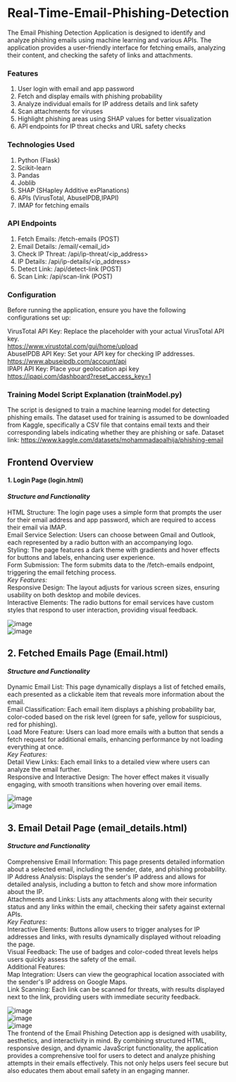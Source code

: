 # Real-Time-Email-Phishing-Detection
The Email Phishing Detection Application is designed to identify and analyze phishing emails using machine learning and various APIs. The application provides a user-friendly interface for fetching emails, analyzing their content, and checking the safety of links and attachments.

### Features
1. User login with email and app password
2. Fetch and display emails with phishing probability
3. Analyze individual emails for IP address details and link safety
4. Scan attachments for viruses
5. Highlight phishing areas using SHAP values for better visualization
6. API endpoints for IP threat checks and URL safety checks

### Technologies Used
1. Python (Flask)
2. Scikit-learn
3. Pandas
4. Joblib
5. SHAP (SHapley Additive exPlanations)
6. APIs (VirusTotal, AbuseIPDB,IPAPI)
7. IMAP for fetching emails

### API Endpoints
1. Fetch Emails: /fetch-emails (POST)
2. Email Details: /email/<email_id>
3. Check IP Threat: /api/ip-threat/<ip_address>
4. IP Details: /api/ip-details/<ip_address>
5. Detect Link: /api/detect-link (POST)
6. Scan Link: /api/scan-link (POST)

### Configuration
Before running the application, ensure you have the following configurations set up:

VirusTotal API Key: Replace the placeholder with your actual VirusTotal API key. <br> 
https://www.virustotal.com/gui/home/upload <br> 
AbuseIPDB API Key: Set your API key for checking IP addresses. <br> 
https://www.abuseipdb.com/account/api  <br> 
IPAPI API Key: Place your geolocation api key <br>
https://ipapi.com/dashboard?reset_access_key=1

### Training Model Script Explanation (trainModel.py)
The script is designed to train a machine learning model for detecting phishing emails. The dataset used for training is assumed to be downloaded from Kaggle, specifically a CSV file that contains email texts and their corresponding labels indicating whether they are phishing or safe.
Dataset link: https://www.kaggle.com/datasets/mohammadaoalhija/phishing-email

## Frontend Overview
#### 1. Login Page (login.html)
#### *Structure and Functionality* 
HTML Structure: The login page uses a simple form that prompts the user for their email address and app password, which are required to access their email via IMAP. <br> 
Email Service Selection: Users can choose between Gmail and Outlook, each represented by a radio button with an accompanying logo. <br> 
Styling: The page features a dark theme with gradients and hover effects for buttons and labels, enhancing user experience. <br> 
Form Submission: The form submits data to the /fetch-emails endpoint, triggering the email fetching process. <br> 
*Key Features:* <br> 
Responsive Design: The layout adjusts for various screen sizes, ensuring usability on both desktop and mobile devices. <br> 
Interactive Elements: The radio buttons for email services have custom styles that respond to user interaction, providing visual feedback. <br> 

![image](https://github.com/user-attachments/assets/8c0735cc-9554-482e-9d35-23103331783e)
<br> 
![image](https://github.com/user-attachments/assets/80c8190a-4a65-49de-ae72-89727c1696e8)


## 2. Fetched Emails Page (Email.html)
#### *Structure and Functionality*
Dynamic Email List: This page dynamically displays a list of fetched emails, each presented as a clickable item that reveals more information about the email. <br> 
Email Classification: Each email item displays a phishing probability bar, color-coded based on the risk level (green for safe, yellow for suspicious, red for phishing). <br> 
Load More Feature: Users can load more emails with a button that sends a fetch request for additional emails, enhancing performance by not loading everything at once. <br> 
*Key Features:* <br> 
Detail View Links: Each email links to a detailed view where users can analyze the email further. <br> 
Responsive and Interactive Design: The hover effect makes it visually engaging, with smooth transitions when hovering over email items. <br> 

![image](https://github.com/user-attachments/assets/604b903d-83fb-4139-8112-49b9e43b5e6d)
<br> 
![image](https://github.com/user-attachments/assets/31ede819-0cb2-48d6-b7bd-18778086e5cd)

## 3. Email Detail Page (email_details.html)
#### *Structure and Functionality*
Comprehensive Email Information: This page presents detailed information about a selected email, including the sender, date, and phishing probability. <br> 
IP Address Analysis: Displays the sender's IP address and allows for detailed analysis, including a button to fetch and show more information about the IP. <br> 
Attachments and Links: Lists any attachments along with their security status and any links within the email, checking their safety against external APIs. <br> 
*Key Features:* <br> 
Interactive Elements: Buttons allow users to trigger analyses for IP addresses and links, with results dynamically displayed without reloading the page. <br> 
Visual Feedback: The use of badges and color-coded threat levels helps users quickly assess the safety of the email. <br> 
Additional Features: <br> 
Map Integration: Users can view the geographical location associated with the sender's IP address on Google Maps. <br> 
Link Scanning: Each link can be scanned for threats, with results displayed next to the link, providing users with immediate security feedback. <br> 

![image](https://github.com/user-attachments/assets/ea2e8b43-b734-49ab-bbb7-caa1c19520fc)
<br> 
![image](https://github.com/user-attachments/assets/fd59ad96-e21e-44c0-8551-961194872ce0)
<br> 
![image](https://github.com/user-attachments/assets/143632ea-ce63-44ac-b48d-fd205103dc7e)
<br> 
The frontend of the Email Phishing Detection app is designed with usability, aesthetics, and interactivity in mind. By combining structured HTML, responsive design, and dynamic JavaScript functionality, the application provides a comprehensive tool for users to detect and analyze phishing attempts in their emails effectively. This not only helps users feel secure but also educates them about email safety in an engaging manner.
